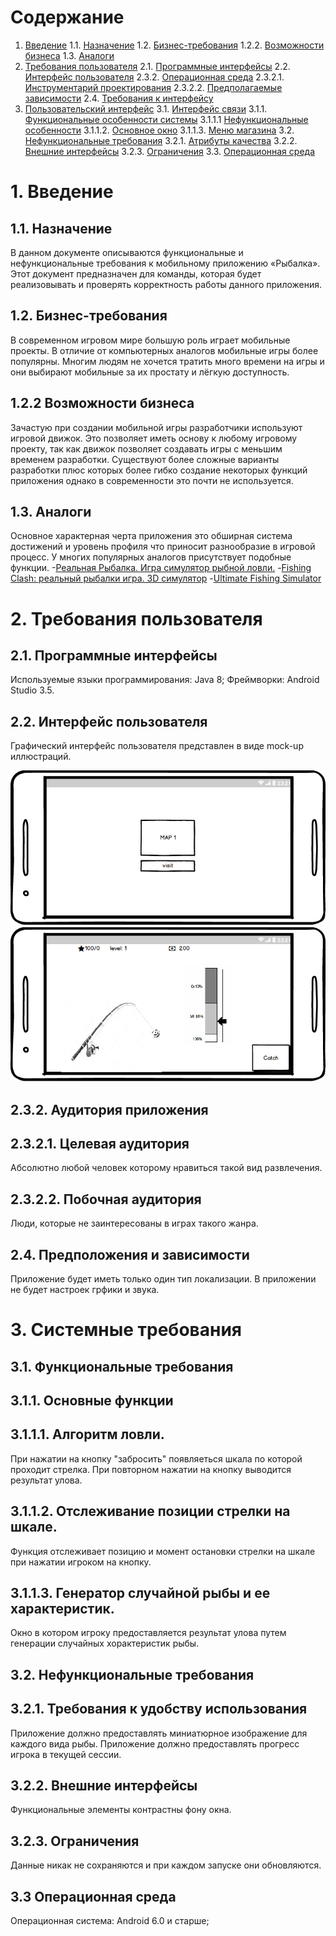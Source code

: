 # Содержание
1. [Введение](#1Введение)
1.1. [Назначение](#11-Назначение)
1.2. [Бизнес-требования](#12-Бизнес-требования)
1.2.2. [Возможности бизнеса](#122-Возможности-бизнеса)
1.3. [Аналоги](#13-Аналоги)
2. [Требования пользователя](#2-Требования-пользователя)
2.1. [Программные интерфейсы](#21-Программные-интерфейсы)
2.2. [Интерфейс пользователя](#23-Интерфейс-пользователя)
2.3.2. [Операционная среда](#232-Аудитория-приложения)
2.3.2.1. [Инструментарий проектирования](#2321-Инструментарий-проектирования)
2.3.2.2. [Предполагаемые зависимости](#2322-Предполагаемые-зависимости)
2.4. [Требования к интерфейсу](#24-Требования-к-интерфейсу)
3. [Пользовательский интерфейс](#3-Пользовательский-интерфейс)
3.1. [Интерфейс связи](#31-Интерфейс-связи)
3.1.1. [Функциональные особенности системы](#311-Функциональные-особенности-системы)
3.1.1.1 [Нефункциональные особенности](#3111-Нефункциональные-особенности)
3.1.1.2. [Основное окно](#3112-Основное-окно)
3.1.1.3. [Меню магазина](#3113-Меню-магазина)
3.2. [Нефункциональные требования](#32-Нефункциональные-требования)
3.2.1. [Атрибуты качества](#321-Требования-к-удобству-использования)
3.2.2. [Внешние интерфейсы](#322-Внешние-интерфейсы)
3.2.3. [Ограничения](#323-Ограничения)
3.3. [Операционная среда](#33-Операционная-среда)




# 1. Введение

  ## 1.1. Назначение
В данном документе описываются функциональные и нефункциональные требования к мобильному приложению «Рыбалка». 
Этот документ предназначен для команды, которая будет реализовывать и проверять корректность работы данного приложения.

  ## 1.2. Бизнес-требования
В современном игровом  мире большую роль играет мобильные проекты. 
В отличие от компьютерных аналогов мобильные игры более популярны. 
Многим людям не хочется тратить много времени на игры и они выбирают мобильные за их простату и лёгкую доступность.

  ## 1.2.2 Возможности бизнеса
Зачастую при создании мобильной игры разработчики используют игровой движок. 
Это позволяет иметь основу к любому игровому проекту, так как движок позволяет создавать игры с меньшим временем разработки.
Существуют более сложные варианты разработки плюс которых более гибко создание некоторых функций приложения однако в современности это почти не используется.

  ## 1.3. Аналоги
Основное характерная черта приложения это обширная система достижений и уровень профиля что приносит разнообразие в игровой процесс. 
У многих популярных аналогов присутствует подобные функции. 
-[Реальная Рыбалка. Игра симулятор рыбной ловли.](https://play.google.com/store/apps/details?id=com.andromeda.truefishing&hl=ru)
-[Fishing Clash: реальный рыбалки игра. 3D симулятор](https://play.google.com/store/apps/details?id=com.tensquaregames.letsfish2&hl=ru)
-[Ultimate Fishing Simulator](https://play.google.com/store/apps/details?id=com.UltimateGames.Fishing&hl=ru)

# 2. Требования пользователя

  ## 2.1. Программные интерфейсы
  Используемые языки программирования: Java 8;
  Фреймворки: Android Studio 3.5.

  ## 2.2. Интерфейс пользователя
Графический интерфейс пользователя представлен в виде mock-up иллюстраций.

![](https://github.com/ReshetnevMihail/Project/blob/master/Mockup/Start%20menu.png)
![](https://github.com/ReshetnevMihail/Project/blob/master/Mockup/main%20window.png)

  ## 2.3.2. Аудитория приложения

  ## 2.3.2.1. Целевая аудитория
Абсолютно любой человек которому нравиться такой вид развлечения.

  ## 2.3.2.2. Побочная аудитория
Люди, которые не заинтересованы в играх такого жанра.

  ## 2.4. Предположения и зависимости
Приложение будет иметь только один тип локализации.
В приложении не будет настроек грфики и звука. 

# 3. Системные требования

  ## 3.1. Функциональные требования

  ## 3.1.1. Основные функции

  ## 3.1.1.1. Алгоритм ловли. 

При нажатии на кнопку "забросить" появляеться шкала по которой проходит стрелка. При повторном нажатии на кнопку выводится результат улова.

  ## 3.1.1.2. Отслеживание позиции стрелки на шкале.

Функция отслеживает позицию и момент остановки стрелки на шкале при нажатии игроком на кнопку.

  ## 3.1.1.3. Генератор случайной рыбы и ее характеристик.

Окно в котором игроку предоставляется результат улова путем генерации случайных хорактеристик рыбы.

  ## 3.2. Нефункциональные требования

  ## 3.2.1. Требования к удобству использования

Приложение должно предоставлять миниатюрное изображение для каждого вида рыбы.
Приложение должно предоставлять прогресс игрока в текущей сессии.

  ## 3.2.2. Внешние интерфейсы

Функциональные элементы контрастны фону окна.

  ## 3.2.3. Ограничения

Данные никак не сохраняются и при каждом запуске они обновляются.

  ## 3.3 Операционная среда

Операционная система: Android 6.0 и старше;

 






